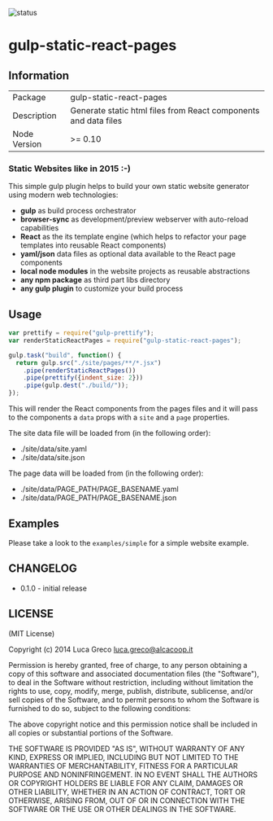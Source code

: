 ![status](https://secure.travis-ci.org/rpl/gulp-static-react-pages.svg?branch=master)

# gulp-static-react-pages

## Information

<table>
<tr>
<td>Package</td><td>gulp-static-react-pages</td>
</tr>
<tr>
<td>Description</td>
<td>Generate static html files from React components and data files</td>
</tr>
<tr>
<td>Node Version</td>
<td>>= 0.10</td>
</tr>
</table>

### Static Websites like in 2015 :-)

This simple gulp plugin helps to build your own static website generator using modern
web technologies:

- **gulp** as build process orchestrator
- **browser-sync** as development/preview webserver with auto-reload capabilities
- **React** as the its template engine (which helps to refactor your page templates
  into reusable React components)
- **yaml/json** data files as optional data available to the React page components
- **local node modules** in the website projects as reusable abstractions
- **any npm package** as third part libs directory
- **any gulp plugin** to customize your build process

## Usage

```js
var prettify = require("gulp-prettify");
var renderStaticReactPages = require("gulp-static-react-pages");

gulp.task("build", function() {
  return gulp.src("./site/pages/**/*.jsx")
    .pipe(renderStaticReactPages())
    .pipe(prettify({indent_size: 2}))
    .pipe(gulp.dest("./build/"));
});

```

This will render the React components from the pages files and it will pass to the components a ```data``` props with a ```site``` and a ```page``` properties.

The site data file will be loaded from (in the following order):
- ./site/data/site.yaml
- ./site/data/site.json

The page data will be loaded from (in the following order):
- ./site/data/PAGE_PATH/PAGE_BASENAME.yaml
- ./site/data/PAGE_PATH/PAGE_BASENAME.json

## Examples

Please take a look to the ```examples/simple``` for a simple website example.

## CHANGELOG

- 0.1.0 - initial release

## LICENSE

(MIT License)

Copyright (c) 2014 Luca Greco <luca.greco@alcacoop.it>

Permission is hereby granted, free of charge, to any person obtaining
a copy of this software and associated documentation files (the
"Software"), to deal in the Software without restriction, including
without limitation the rights to use, copy, modify, merge, publish,
distribute, sublicense, and/or sell copies of the Software, and to
permit persons to whom the Software is furnished to do so, subject to
the following conditions:

The above copyright notice and this permission notice shall be
included in all copies or substantial portions of the Software.

THE SOFTWARE IS PROVIDED "AS IS", WITHOUT WARRANTY OF ANY KIND,
EXPRESS OR IMPLIED, INCLUDING BUT NOT LIMITED TO THE WARRANTIES OF
MERCHANTABILITY, FITNESS FOR A PARTICULAR PURPOSE AND
NONINFRINGEMENT. IN NO EVENT SHALL THE AUTHORS OR COPYRIGHT HOLDERS BE
LIABLE FOR ANY CLAIM, DAMAGES OR OTHER LIABILITY, WHETHER IN AN ACTION
OF CONTRACT, TORT OR OTHERWISE, ARISING FROM, OUT OF OR IN CONNECTION
WITH THE SOFTWARE OR THE USE OR OTHER DEALINGS IN THE SOFTWARE.
